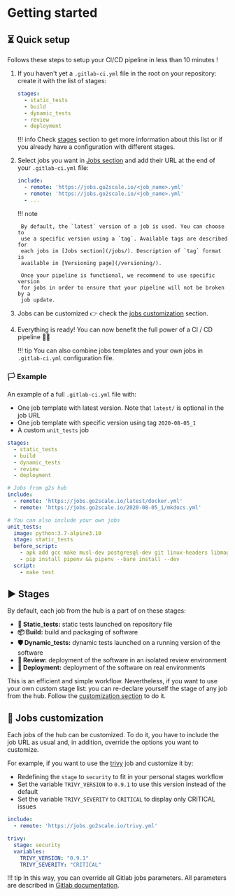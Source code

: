 # Getting started

## ⏳ Quick setup

Follows these steps to setup your CI/CD pipeline in less than 10 minutes !

1. If you haven't yet a `.gitlab-ci.yml` file in the root on your repository:
   create it with the list of stages:

    ```yaml
    stages:
      - static_tests
      - build
      - dynamic_tests
      - review
      - deployment
    ```

    !!! info
        Check [stages](#stages) section to get more information about this list
        or if you already have a configuration with different stages.

2. Select jobs you want in [Jobs section](/jobs/) and add their URL at the end
   of your `.gitlab-ci.yml` file:

    ```yaml
    include:
      - remote: 'https://jobs.go2scale.io/<job_name>.yml'
      - remote: 'https://jobs.go2scale.io/<job_name>.yml'
      - ...
    ```

    !!! note

        By default, the `latest` version of a job is used. You can choose to
        use a specific version using a `tag`. Available tags are described for
        each jobs in [Jobs section](/jobs/). Description of `tag` format is
        available in [Versioning page](/versioning/).

        Once your pipeline is functional, we recommend to use specific version
        for jobs in order to ensure that your pipeline will not be broken by a
        job update.

3. Jobs can be customized 👉 check the [jobs
   customization](#jobs-customization) section.

4. Everything is ready! You can now benefit the full power of a CI / CD
   pipeline 🎉🚀

    !!! tip
        You can also combine jobs templates and your own jobs in
        `.gitlab-ci.yml` configuration file.

### 🏳󠁵󠁳󠁴󠁸󠁿 Example


An example of a full `.gitlab-ci.yml` file with:

* One job template with latest version. Note that `latest/` is optional in the
  job URL
* One job template with specific version using tag `2020-08-05_1`
* A custom `unit_tests` job

``` yaml
stages:
  - static_tests
  - build
  - dynamic_tests
  - review
  - deployment

# Jobs from g2s hub
include:
  - remote: 'https://jobs.go2scale.io/latest/docker.yml'
  - remote: 'https://jobs.go2scale.io/2020-08-05_1/mkdocs.yml'

# You can also include your own jobs
unit_tests:
  image: python:3.7-alpine3.10
  stage: static_tests
  before_script:
    - apk add gcc make musl-dev postgresql-dev git linux-headers libmagic jpeg-dev zlib-dev
    - pip install pipenv && pipenv --bare install --dev
  script:
    - make test
```

## ▶ Stages

By default, each job from the hub is a part of on these stages:

* **🔎 Static_tests:** static tests launched on repository file
* **📦 Build:** build and packaging of software
* **🛡 Dynamic_tests:** dynamic tests launched on a running version of the software
* **🙋 Review:** deployment of the software in an isolated review environment
* **🚀 Deployment:** deployment of the software on real environments

This is an efficient and simple workflow. Nevertheless, if you want to use your
own custom stage list: you can re-declare yourself the stage of any job from
the hub. Follow the [customization section](#jobs-customization) to do it.

## 🔧 Jobs customization

Each jobs of the hub can be customized. To do it, you have to include the job
URL as usual and, in addition, override the options you want to customize.

For example, if you want to use the [trivy](/jobs/dynamic_tests/trivy/) job and
customize it by:

* Redefining the `stage` to `security` to fit in your personal stages workflow
* Set the variable `TRIVY_VERSION` to `0.9.1` to use this version instead of
  the default
* Set the variable `TRIVY_SEVERITY` to `CRITICAL` to display only CRITICAL
  issues

```yaml
include:
  - remote: 'https://jobs.go2scale.io/trivy.yml'

trivy:
  stage: security
  variables:
    TRIVY_VERSION: "0.9.1"
    TRIVY_SEVERITY: "CRITICAL"
```

!!! tip
    In this way, you can override all Gitlab jobs parameters. All parameters
    are described in [Gitlab
    documentation](https://docs.gitlab.com/ee/ci/yaml/).
